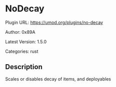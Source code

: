 # NoDecay

Plugin URL: https://umod.org/plugins/no-decay

Author: 0x89A

Latest Version: 1.5.0

Categories: rust

## Description

Scales or disables decay of items, and deployables
